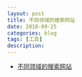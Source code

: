 ```yaml
---
layout: post
title: 不同领域的搜索网站
date: 2018-09-25
categories: blog
tags: [工具]
description: 
---
```


- [不同领域的搜索网站](http://www.lukou.com/userfeed/16426124)

